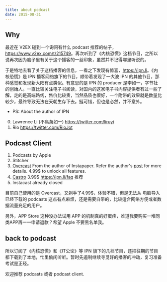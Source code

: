 ```yaml
---
title: about podcast
date: 2015-08-31
---
```


## Why
最近在 V2EX 碰到一个询问有什么 podcast 推荐的帖子，<https://www.v2ex.com/t/215749>。再次听到了《内核恐慌》这档节目，之所以说再次因为脑子里有关于这个播客的一丝印象，虽然并不记得哪里听说的。

于是特地去看了关于这档播客的信息，一看之下发现有惊喜，<https://ipn.li>。《内核恐慌》是 IPN 播客网络旗下的节目，顺带着发现了一大波 IPN 的其他节目，那种感觉和发现新大陆有点类似。有意思的是 IPN 的 producer 是李如一，字节社的创始人。一直比较关注电子书阅读，对国内的这家电子书内容提供者有过一些了解，走的是高端路线，售价比较贵，当然品质也很好，一个附带的效果就是数量比较少，最终导致无法在天朝生存下去。挺可惜，但也是必然，并不意外。
​
* PS: About the author of IPN
0. Lawrence Li (不鳥萬如一) <https://twitter.com/liruyi>
1. Rio <https://twitter.com/RioJot>


## Podcast Client
1. Podcasts by Apple
2. Stitcher
3. [Overcast](https://overcast.fm/)
From the author of Instapaper. Refer the author's [post](http://www.marco.org/2014/07/16/overcast) for more details. 4.99$ to unlock all features.
4. [Castro](http://castro.fm/) 3.99$
<https://ipn.li/faq> 推荐
5. Instacast already closed

目前自己使用的是 Overcast，又剁手了4.99$，体验不错，但是无法从 电脑导入已经下载的 podcasts 这点有点麻烦，还是需要自带的，比较适合网络方便或者数据流量充足的用户。

另外，APP Store 这种没办法试用 APP 的机制真的好蛋疼，难道我要购买一堆同类APP再一一申请退款？希望 Apple 不要黑名单我。

## back to podcast
所以订阅了《内核恐慌》和《IT公论》等 IPN 旗下的几档节目，还把往期的节目都下载到了本地，忙里偷闲听听。暂时先遏制继续寻觅好的播客的冲动，复习准备考试是正经。

欢迎推荐 podcasts 或者 podcast client.